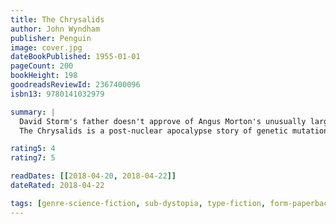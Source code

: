 ```yaml
---
title: The Chrysalids
author: John Wyndham
publisher: Penguin
image: cover.jpg
dateBookPublished: 1955-01-01
pageCount: 200
bookHeight: 198
goodreadsReviewId: 2367400096
isbn13: 9780141032979

summary: |
  David Storm's father doesn't approve of Angus Morton's unusually large horses, calling them blasphemies against nature. Little does he realise that his own son, and his son's cousin Rosalind and their friends, have their own secret aberration which would label them as mutants. But as David and Rosalind grow older it becomes more difficult to conceal their differences from the village elders. Soon they face a choice: wait for eventual discovery, or flee to the terrifying and mutable Badlands…
  The Chrysalids is a post-nuclear apocalypse story of genetic mutation in a devastated world and explores the lengths the intolerant will go to to keep themselves pure.

rating5: 4
rating7: 5

readDates: [[2018-04-20, 2018-04-22]]
dateRated: 2018-04-22

tags: [genre-science-fiction, sub-dystopia, type-fiction, form-paperback]
---
```

